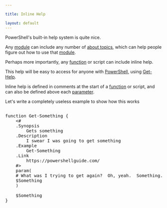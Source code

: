 ```yaml
---

title: Inline Help

layout: default
---
```


PowerShell's built-in help system is quite nice.

Any [module](/PowerShell/Modules) can include any number of [about topics](/PowerShell/Help/About-Topics), which can help people figure out how to use that [module](/PowerShell/Modules).

Perhaps more importantly, any [function](/PowerShell/Functions) or script can include inline help.

This help will be easy to access for anyone with [PowerShell](/PowerShell), using [Get-Help](/PowerShell/Commands/Get-Help).


Inline help is defined in comments at the start of a [function](/PowerShell/Functions) or script, and can also be defined above each [parameter](/PowerShell/Parameters).


Let's write a completely useless example to show how this works

<pre><br/><span class='Verbose'>function</span>&nbsp;<span class='Verbose'>Get-Something</span>&nbsp;<span class='Magenta'>{</span><br/>&nbsp;&nbsp;&nbsp;&nbsp;<span class='Success'><#
    .Synopsis
        Gets something
    .Description
        I swear I was going to get something
    .Example
        Get-Something
    .Link
        https://powershellguide.com/
    #></span><br/>&nbsp;&nbsp;&nbsp;&nbsp;<span class='Verbose'>param</span><span class='Magenta'>(</span><br/>&nbsp;&nbsp;&nbsp;&nbsp;<span class='Success'># What was I trying to get again?  Oh, yeah.  Something.</span><br/>&nbsp;&nbsp;&nbsp;&nbsp;<span class='Warning'>$Something</span><br/>&nbsp;&nbsp;&nbsp;&nbsp;<span class='Magenta'>)</span><br/><br/>&nbsp;&nbsp;&nbsp;&nbsp;<span class='Warning'>$Something</span><br/><span class='Magenta'>}</span><br/></pre>

